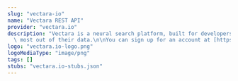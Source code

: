 ```yaml
---
slug: "vectara-io"
name: "Vectara REST API"
provider: "vectara.io"
description: "Vectara is a neural search platform, built for developers to get the\
  \ most out of their data.\n\nYou can sign up for an account at [https://vectara.com](https://vectara.com)."
logo: "vectara.io-logo.png"
logoMediaType: "image/png"
tags: []
stubs: "vectara.io-stubs.json"
---
```

